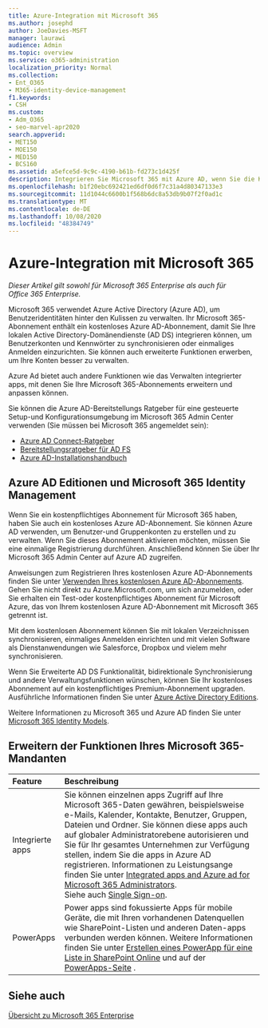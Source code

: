 ```yaml
---
title: Azure-Integration mit Microsoft 365
ms.author: josephd
author: JoeDavies-MSFT
manager: laurawi
audience: Admin
ms.topic: overview
ms.service: o365-administration
localization_priority: Normal
ms.collection:
- Ent_O365
- M365-identity-device-management
f1.keywords:
- CSH
ms.custom:
- Adm_O365
- seo-marvel-apr2020
search.appverid:
- MET150
- MOE150
- MED150
- BCS160
ms.assetid: a5efce5d-9c9c-4190-b61b-fd273c1d425f
description: Integrieren Sie Microsoft 365 mit Azure AD, wenn Sie die Kennwortsynchronisierung oder das einmalige Anmelden mit Ihrer lokalen Umgebung wünschen.
ms.openlocfilehash: b1f20ebc692421ed6df0d6f7c31a4d80347133e3
ms.sourcegitcommit: 11d1044c6600b1f568b6dc8a53db9b07f2f0ad1c
ms.translationtype: MT
ms.contentlocale: de-DE
ms.lasthandoff: 10/08/2020
ms.locfileid: "48384749"
---
```

# <a name="azure-integration-with-microsoft-365"></a>Azure-Integration mit Microsoft 365

*Dieser Artikel gilt sowohl für Microsoft 365 Enterprise als auch für Office 365 Enterprise.*

Microsoft 365 verwendet Azure Active Directory (Azure AD), um Benutzeridentitäten hinter den Kulissen zu verwalten. Ihr Microsoft 365-Abonnement enthält ein kostenloses Azure AD-Abonnement, damit Sie Ihre lokalen Active Directory-Domänendienste (AD DS) integrieren können, um Benutzerkonten und Kennwörter zu synchronisieren oder einmaliges Anmelden einzurichten. Sie können auch erweiterte Funktionen erwerben, um Ihre Konten besser zu verwalten.
  
Azure Ad bietet auch andere Funktionen wie das Verwalten integrierter apps, mit denen Sie Ihre Microsoft 365-Abonnements erweitern und anpassen können.
  
Sie können die Azure AD-Bereitstellungs Ratgeber für eine gesteuerte Setup-und Konfigurationsumgebung im Microsoft 365 Admin Center verwenden (Sie müssen bei Microsoft 365 angemeldet sein):

 - [Azure AD Connect-Ratgeber](https://aka.ms/aadconnectpwsync)
 - [Bereitstellungsratgeber für AD FS](https://aka.ms/adfsguidance)
 - [Azure AD-Installationshandbuch](https://aka.ms/aadpguidance)
  
## <a name="azure-ad-editions-and-microsoft-365-identity-management"></a>Azure AD Editionen und Microsoft 365 Identity Management

Wenn Sie ein kostenpflichtiges Abonnement für Microsoft 365 haben, haben Sie auch ein kostenloses Azure AD-Abonnement. Sie können Azure AD verwenden, um Benutzer-und Gruppenkonten zu erstellen und zu verwalten. Wenn Sie dieses Abonnement aktivieren möchten, müssen Sie eine einmalige Registrierung durchführen. Anschließend können Sie über Ihr Microsoft 365 Admin Center auf Azure AD zugreifen. 

Anweisungen zum Registrieren Ihres kostenlosen Azure AD-Abonnements finden Sie unter [Verwenden Ihres kostenlosen Azure AD-Abonnements](../compliance/use-your-free-azure-ad-subscription-in-office-365.md). Gehen Sie nicht direkt zu Azure.Microsoft.com, um sich anzumelden, oder Sie erhalten ein Test-oder kostenpflichtiges Abonnement für Microsoft Azure, das von Ihrem kostenlosen Azure AD-Abonnement mit Microsoft 365 getrennt ist. 
  
Mit dem kostenlosen Abonnement können Sie mit lokalen Verzeichnissen synchronisieren, einmaliges Anmelden einrichten und mit vielen Software als Dienstanwendungen wie Salesforce, Dropbox und vielem mehr synchronisieren.
  
Wenn Sie Erweiterte AD DS Funktionalität, bidirektionale Synchronisierung und andere Verwaltungsfunktionen wünschen, können Sie Ihr kostenloses Abonnement auf ein kostenpflichtiges Premium-Abonnement upgraden. Ausführliche Informationen finden Sie unter [Azure Active Directory Editions](https://azure.microsoft.com/pricing/details/active-directory/).
  
Weitere Informationen zu Microsoft 365 und Azure AD finden Sie unter [Microsoft 365 Identity Models](about-microsoft-365-identity.md).
  
## <a name="extend-the-capabilities-of-your-microsoft-365-tenant"></a>Erweitern der Funktionen Ihres Microsoft 365-Mandanten

|**Feature**|**Beschreibung**|
|:-----|:-----|
|Integrierte apps  <br/> |Sie können einzelnen apps Zugriff auf Ihre Microsoft 365-Daten gewähren, beispielsweise e-Mails, Kalender, Kontakte, Benutzer, Gruppen, Dateien und Ordner. Sie können diese apps auch auf globaler Administratorebene autorisieren und Sie für Ihr gesamtes Unternehmen zur Verfügung stellen, indem Sie die apps in Azure AD registrieren. Informationen zu Leistungsange finden Sie unter [Integrated apps and Azure ad for Microsoft 365 Administrators](integrated-apps-and-azure-ads.md).  <br/> Siehe auch [Single Sign-on](https://go.microsoft.com/fwlink/p/?LinkId=698604).  <br/> |
|PowerApps  <br/> | Power apps sind fokussierte Apps für mobile Geräte, die mit Ihren vorhandenen Datenquellen wie SharePoint-Listen und anderen Daten-apps verbunden werden können. Weitere Informationen finden Sie unter [Erstellen eines PowerApp für eine Liste in SharePoint Online](https://support.office.com/article/9338b2d2-67ac-4b81-8e67-97da27e5e9ab) und auf der [PowerApps-Seite](https://powerapps.microsoft.com/) .  <br/> |
   
## <a name="see-also"></a>Siehe auch

[Übersicht zu Microsoft 365 Enterprise](microsoft-365-overview.md)
